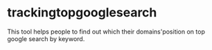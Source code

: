 # trackingtopgooglesearch
This tool helps people to find out which their domains'position on top google search by keyword.
